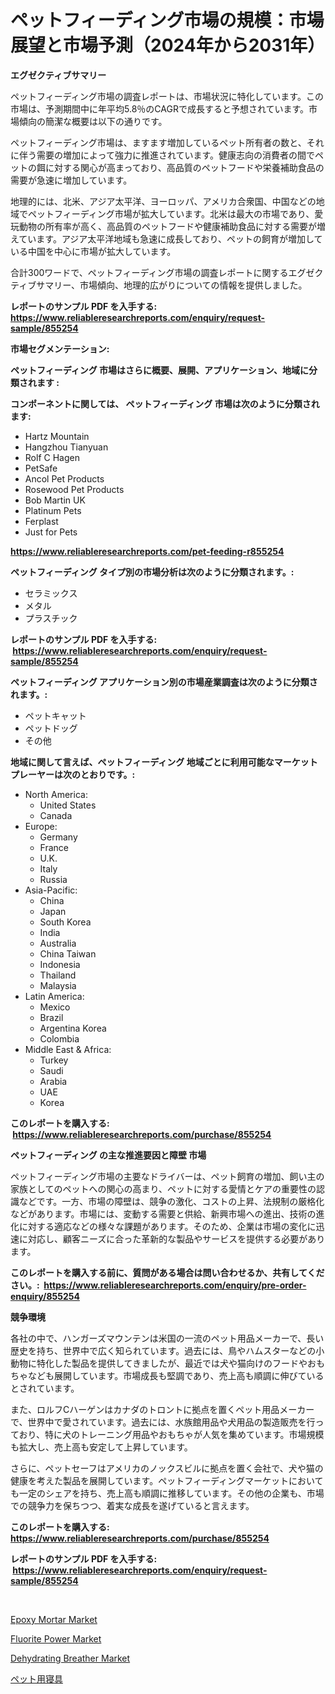 <p><h1>ペットフィーディング市場の規模：市場展望と市場予測（2024年から2031年）</h1></p><p><strong>エグゼクティブサマリー</strong></p>
<p><p>ペットフィーディング市場の調査レポートは、市場状況に特化しています。この市場は、予測期間中に年平均5.8％のCAGRで成長すると予想されています。市場傾向の簡潔な概要は以下の通りです。</p><p>ペットフィーディング市場は、ますます増加しているペット所有者の数と、それに伴う需要の増加によって強力に推進されています。健康志向の消費者の間でペットの餌に対する関心が高まっており、高品質のペットフードや栄養補助食品の需要が急速に増加しています。</p><p>地理的には、北米、アジア太平洋、ヨーロッパ、アメリカ合衆国、中国などの地域でペットフィーディング市場が拡大しています。北米は最大の市場であり、愛玩動物の所有率が高く、高品質のペットフードや健康補助食品に対する需要が増えています。アジア太平洋地域も急速に成長しており、ペットの飼育が増加している中国を中心に市場が拡大しています。</p><p>合計300ワードで、ペットフィーディング市場の調査レポートに関するエグゼクティブサマリー、市場傾向、地理的広がりについての情報を提供しました。</p></p>
<p><strong>レポートのサンプル PDF を入手する: <a href="https://www.reliableresearchreports.com/enquiry/request-sample/855254">https://www.reliableresearchreports.com/enquiry/request-sample/855254</a></strong></p>
<p><strong>市場セグメンテーション:</strong></p>
<p><strong> ペットフィーディング 市場はさらに概要、展開、アプリケーション、地域に分類されます :</strong></p>
<p><strong>コンポーネントに関しては、 ペットフィーディング 市場は次のように分類されます: &nbsp;</strong></p>
<p><ul><li>Hartz Mountain</li><li>Hangzhou Tianyuan</li><li>Rolf C Hagen</li><li>PetSafe</li><li>Ancol Pet Products</li><li>Rosewood Pet Products</li><li>Bob Martin UK</li><li>Platinum Pets</li><li>Ferplast</li><li>Just for Pets</li></ul></p>
<p><strong><a href="https://www.reliableresearchreports.com/pet-feeding-r855254">https://www.reliableresearchreports.com/pet-feeding-r855254</a></strong></p>
<p><strong> ペットフィーディング タイプ別の市場分析は次のように分類されます。:</strong></p>
<p><ul><li>セラミックス</li><li>メタル</li><li>プラスチック</li></ul></p>
<p><strong>レポートのサンプル PDF を入手する: &nbsp;<a href="https://www.reliableresearchreports.com/enquiry/request-sample/855254">https://www.reliableresearchreports.com/enquiry/request-sample/855254</a></strong></p>
<p><strong> ペットフィーディング アプリケーション別の市場産業調査は次のように分類されます。:</strong></p>
<p><ul><li>ペットキャット</li><li>ペットドッグ</li><li>その他</li></ul></p>
<p><strong>地域に関して言えば、ペットフィーディング 地域ごとに利用可能なマーケットプレーヤーは次のとおりです。:</strong></p>
<p><ul>
    <li>
        North America:
        <ul>
            <li>United States</li>
            <li>Canada</li>
        </ul>
    </li>
    <li>
        Europe:
        <ul>
            <li>Germany</li>
            <li>France</li>
            <li>U.K.</li>
            <li>Italy</li>
            <li>Russia</li>
        </ul>
    </li>
    <li>
        Asia-Pacific:
        <ul>
            <li>China</li>
            <li>Japan</li>
            <li>South Korea</li>
            <li>India</li>
            <li>Australia</li>
            <li>China Taiwan</li>
            <li>Indonesia</li>
            <li>Thailand</li>
            <li>Malaysia</li>
        </ul>
    </li>
    <li>
        Latin America:
        <ul>
            <li>Mexico</li>
            <li>Brazil</li>
            <li>Argentina Korea</li>
            <li>Colombia</li>
        </ul>
    </li>
    <li>
        Middle East & Africa:
        <ul>
            <li>Turkey</li>
            <li>Saudi</li>
            <li>Arabia</li>
            <li>UAE</li>
            <li>Korea</li>
        </ul>
    </li>
    </ul></p>
<p><strong>このレポートを購入する: &nbsp;<a href="https://www.reliableresearchreports.com/purchase/855254">https://www.reliableresearchreports.com/purchase/855254</a></strong></p>
<p><strong>ペットフィーディング の主な推進要因と障壁 市場</strong></p>
<p><p>ペットフィーディング市場の主要なドライバーは、ペット飼育の増加、飼い主の家族としてのペットへの関心の高まり、ペットに対する愛情とケアの重要性の認識などです。一方、市場の障壁は、競争の激化、コストの上昇、法規制の厳格化などがあります。市場には、変動する需要と供給、新興市場への進出、技術の進化に対する適応などの様々な課題があります。そのため、企業は市場の変化に迅速に対応し、顧客ニーズに合った革新的な製品やサービスを提供する必要があります。</p></p>
<p><strong>このレポートを購入する前に、質問がある場合は問い合わせるか、共有してください。:&nbsp; <a href="https://www.reliableresearchreports.com/enquiry/pre-order-enquiry/855254">https://www.reliableresearchreports.com/enquiry/pre-order-enquiry/855254</a></strong></p>
<p><strong>競争環境</strong></p>
<p><p>各社の中で、ハンガーズマウンテンは米国の一流のペット用品メーカーで、長い歴史を持ち、世界中で広く知られています。過去には、鳥やハムスターなどの小動物に特化した製品を提供してきましたが、最近では犬や猫向けのフードやおもちゃなども展開しています。市場成長も堅調であり、売上高も順調に伸びているとされています。</p><p>また、ロルフCハーゲンはカナダのトロントに拠点を置くペット用品メーカーで、世界中で愛されています。過去には、水族館用品や犬用品の製造販売を行っており、特に犬のトレーニング用品やおもちゃが人気を集めています。市場規模も拡大し、売上高も安定して上昇しています。</p><p>さらに、ペットセーフはアメリカのノックスビルに拠点を置く会社で、犬や猫の健康を考えた製品を展開しています。ペットフィーディングマーケットにおいても一定のシェアを持ち、売上高も順調に推移しています。その他の企業も、市場での競争力を保ちつつ、着実な成長を遂げていると言えます。</p></p>
<p><strong>このレポートを購入する: &nbsp; <a href="https://www.reliableresearchreports.com/purchase/855254">https://www.reliableresearchreports.com/purchase/855254</a></strong></p>
<p><strong>レポートのサンプル PDF を入手する: &nbsp;<a href="https://www.reliableresearchreports.com/enquiry/request-sample/855254">https://www.reliableresearchreports.com/enquiry/request-sample/855254</a></strong><strong></strong></p>
<p>&nbsp;</p>
<p><p><a href="https://www.linkedin.com/pulse/epoxy-mortar-market-size-growth-outlook-from-2024-2031-projecting-yestc?trackingId=jVOEoWVni9e6%2BuzeX8EjZg%3D%3D">Epoxy Mortar Market</a></p><p><a href="https://www.linkedin.com/pulse/fluorite-power-market-research-report-forecasted-period-from-sbqqc?trackingId=Y%2F7ag7igZ8%2FuiHfLkGS8oQ%3D%3D">Fluorite Power Market</a></p><p><a href="https://github.com/brenzgnarento/Market-Research-Report-List-2/blob/main/dehydrating-breather-market.md">Dehydrating Breather Market</a></p><p><a href="https://github.com/Sophiaard2003/Market-Research-Report-List-1/blob/main/764552027680.md">ペット用寝具</a></p></p>